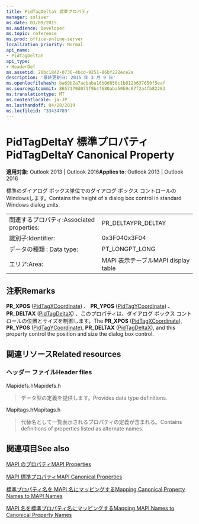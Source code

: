 ```yaml
---
title: PidTagDeltaY 標準プロパティ
manager: soliver
ms.date: 03/09/2015
ms.audience: Developer
ms.topic: reference
ms.prod: office-online-server
localization_priority: Normal
api_name:
- PidTagDeltaY
api_type:
- HeaderDef
ms.assetid: 26bc1842-0736-4bcd-9251-86bf222ece2a
description: '最終更新日: 2015 年 3 月 9 日'
ms.openlocfilehash: ba69b2a7aebaba16b0d856c1b012b637650f5eaf
ms.sourcegitcommit: 8657170d071f9bcf680aba50b9c07f2a4fb82283
ms.translationtype: MT
ms.contentlocale: ja-JP
ms.lasthandoff: 04/28/2019
ms.locfileid: "33434789"
---
```

# <a name="pidtagdeltay-canonical-property"></a><span data-ttu-id="ead67-103">PidTagDeltaY 標準プロパティ</span><span class="sxs-lookup"><span data-stu-id="ead67-103">PidTagDeltaY Canonical Property</span></span>

  
  
<span data-ttu-id="ead67-104">**適用対象**: Outlook 2013 | Outlook 2016</span><span class="sxs-lookup"><span data-stu-id="ead67-104">**Applies to**: Outlook 2013 | Outlook 2016</span></span> 
  
<span data-ttu-id="ead67-105">標準のダイアログ ボックス単位でのダイアログ ボックス コントロールのWindowsします。</span><span class="sxs-lookup"><span data-stu-id="ead67-105">Contains the height of a dialog box control in standard Windows dialog units.</span></span> 
  
|||
|:-----|:-----|
|<span data-ttu-id="ead67-106">関連するプロパティ:</span><span class="sxs-lookup"><span data-stu-id="ead67-106">Associated properties:</span></span>  <br/> |<span data-ttu-id="ead67-107">PR_DELTAY</span><span class="sxs-lookup"><span data-stu-id="ead67-107">PR_DELTAY</span></span>  <br/> |
|<span data-ttu-id="ead67-108">識別子:</span><span class="sxs-lookup"><span data-stu-id="ead67-108">Identifier:</span></span>  <br/> |<span data-ttu-id="ead67-109">0x3F04</span><span class="sxs-lookup"><span data-stu-id="ead67-109">0x3F04</span></span>  <br/> |
|<span data-ttu-id="ead67-110">データの種類 : </span><span class="sxs-lookup"><span data-stu-id="ead67-110">Data type:</span></span>  <br/> |<span data-ttu-id="ead67-111">PT_LONG</span><span class="sxs-lookup"><span data-stu-id="ead67-111">PT_LONG</span></span>  <br/> |
|<span data-ttu-id="ead67-112">エリア:</span><span class="sxs-lookup"><span data-stu-id="ead67-112">Area:</span></span>  <br/> |<span data-ttu-id="ead67-113">MAPI 表示テーブル</span><span class="sxs-lookup"><span data-stu-id="ead67-113">MAPI display table</span></span>  <br/> |
   
## <a name="remarks"></a><span data-ttu-id="ead67-114">注釈</span><span class="sxs-lookup"><span data-stu-id="ead67-114">Remarks</span></span>

<span data-ttu-id="ead67-115">**PR_XPOS** ([PidTagXCoordinate](pidtagxcoordinate-canonical-property.md)) 、 **PR_YPOS** ([PidTagYCoordinate](pidtagycoordinate-canonical-property.md)) 、 **PR_DELTAX** ([PidTagDeltaX](pidtagdeltax-canonical-property.md)) 、このプロパティは、ダイアログ ボックス コントロールの位置とサイズを制御します。</span><span class="sxs-lookup"><span data-stu-id="ead67-115">The **PR_XPOS** ([PidTagXCoordinate](pidtagxcoordinate-canonical-property.md)), **PR_YPOS** ([PidTagYCoordinate](pidtagycoordinate-canonical-property.md)), **PR_DELTAX** ([PidTagDeltaX](pidtagdeltax-canonical-property.md)), and this property control the position and size the dialog box control.</span></span> 
  
## <a name="related-resources"></a><span data-ttu-id="ead67-116">関連リソース</span><span class="sxs-lookup"><span data-stu-id="ead67-116">Related resources</span></span>

### <a name="header-files"></a><span data-ttu-id="ead67-117">ヘッダー ファイル</span><span class="sxs-lookup"><span data-stu-id="ead67-117">Header files</span></span>

<span data-ttu-id="ead67-118">Mapidefs.h</span><span class="sxs-lookup"><span data-stu-id="ead67-118">Mapidefs.h</span></span>
  
> <span data-ttu-id="ead67-119">データ型の定義を提供します。</span><span class="sxs-lookup"><span data-stu-id="ead67-119">Provides data type definitions.</span></span>
    
<span data-ttu-id="ead67-120">Mapitags.h</span><span class="sxs-lookup"><span data-stu-id="ead67-120">Mapitags.h</span></span>
  
> <span data-ttu-id="ead67-121">代替名として一覧表示されるプロパティの定義が含まれる。</span><span class="sxs-lookup"><span data-stu-id="ead67-121">Contains definitions of properties listed as alternate names.</span></span>
    
## <a name="see-also"></a><span data-ttu-id="ead67-122">関連項目</span><span class="sxs-lookup"><span data-stu-id="ead67-122">See also</span></span>



[<span data-ttu-id="ead67-123">MAPI のプロパティ</span><span class="sxs-lookup"><span data-stu-id="ead67-123">MAPI Properties</span></span>](mapi-properties.md)
  
[<span data-ttu-id="ead67-124">MAPI 標準プロパティ</span><span class="sxs-lookup"><span data-stu-id="ead67-124">MAPI Canonical Properties</span></span>](mapi-canonical-properties.md)
  
[<span data-ttu-id="ead67-125">標準プロパティ名を MAPI 名にマッピングする</span><span class="sxs-lookup"><span data-stu-id="ead67-125">Mapping Canonical Property Names to MAPI Names</span></span>](mapping-canonical-property-names-to-mapi-names.md)
  
[<span data-ttu-id="ead67-126">MAPI 名を標準プロパティ名にマッピングする</span><span class="sxs-lookup"><span data-stu-id="ead67-126">Mapping MAPI Names to Canonical Property Names</span></span>](mapping-mapi-names-to-canonical-property-names.md)

